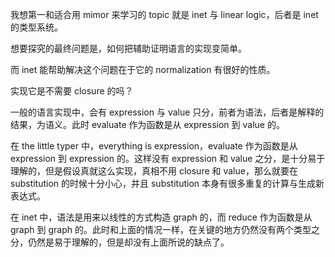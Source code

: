 我想第一和适合用 mimor 来学习的 topic 就是 inet 与 linear logic，后者是 inet 的类型系统。

想要探究的最终问题是，如何把辅助证明语言的实现变简单。

而 inet 能帮助解决这个问题在于它的 normalization 有很好的性质。

实现它是不需要 closure 的吗？

一般的语言实现中，会有 expression 与 value 只分，前者为语法，后者是解释的结果，为语义。此时 evaluate 作为函数是从 expression 到 value 的。

在 the little typer 中，everything is expression，evaluate 作为函数是从 expression 到 expression 的。这样没有 expression 和 value 之分，是十分易于理解的，但是假设真就这么实现，真相不用 closure 和 value，那么就要在 substitution 的时候十分小心，并且 substitution 本身有很多重复的计算与生成新表达式。

在 inet 中，语法是用来以线性的方式构造 graph 的，而 reduce 作为函数是从 graph 到 graph 的。此时和上面的情况一样，在关键的地方仍然没有两个类型之分，仍然是易于理解的，但是却没有上面所说的缺点了。
